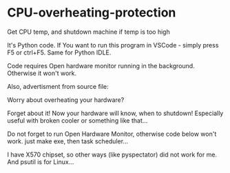 # CPU-overheating-protection
Get CPU temp, and shutdown machine if temp is too high


It's Python code. If You want to run this program in VSCode - simply press F5 or ctrl+F5. Same for Python IDLE.

Code requires Open hardware monitor running in the background. Otherwise it won't work.

Also, advertisment from source file:

Worry about overheating your hardware?
 
Forget about it! Now your hardware will know, when to shutdown! 
Especially useful with broken cooler or something like that...


Do not forget to run Open Hardware Monitor, otherwise code below won't work.
just make exe, then task scheduler... 


I have X570 chipset, so other ways (like pyspectator) did not work for me. And psutil is for Linux...
